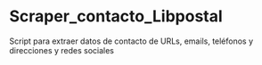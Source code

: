 # Scraper_contacto_Libpostal
Script para extraer datos de contacto de URLs, emails, teléfonos y direcciones y redes sociales
